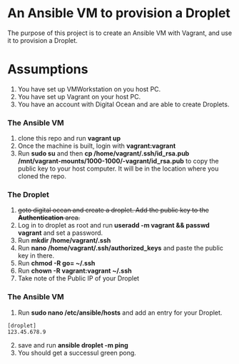 # An Ansible VM to provision a Droplet
The purpose of this project is to create an Ansible VM with Vagrant, and use it to provision a Droplet.

# Assumptions
1. You have set up VMWorkstation on you host PC.
2. You have set up Vagrant on your host PC.
3. You have an account with Digital Ocean and are able to create Droplets.

### The Ansible VM
1. clone this repo and run **vagrant up**
2. Once the machine is built, login with **vagrant:vagrant** 
3. Run **sudo su** and then **cp /home/vagrant/.ssh/id_rsa.pub /mnt/vagrant-mounts/1000-1000/-vagrant/id_rsa.pub** to copy the public key to your host computer. It will be in the location where you cloned the repo.

### The Droplet
1. ~~goto digital ocean and create a droplet. Add the public key to the **Authentication** area.~~
2. Log in to droplet as root and run **useradd -m vagrant && passwd vagrant** and set a password.
3. Run **mkdir /home/vagrant/.ssh**
4. Run **nano /home/vagrant/.ssh/authorized_keys** and paste the public key in there.
5. Run **chmod -R go= ~/.ssh**
6. Run **chown -R vagrant:vagrant ~/.ssh**
7. Take note of the Public IP of your Droplet

### The Ansible VM
1. Run **sudo nano /etc/ansible/hosts** and add an entry for your Droplet. 
```
[droplet]
123.45.678.9
```
2. save and run **ansible droplet -m ping**
3. You should get a successul green pong.
